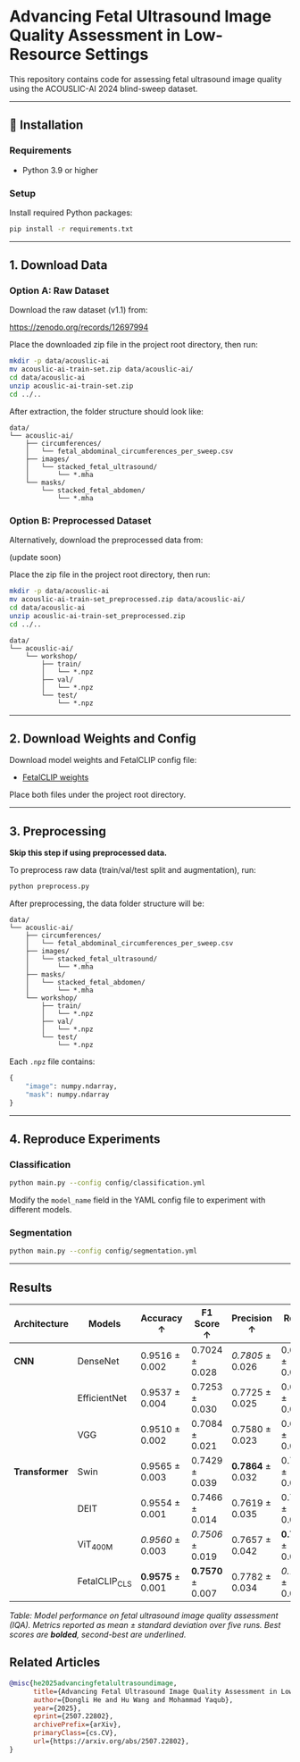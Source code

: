 # Advancing Fetal Ultrasound Image Quality Assessment in Low-Resource Settings

This repository contains code for assessing fetal ultrasound image quality using the ACOUSLIC-AI 2024 blind-sweep dataset.

---

## 🔧 Installation

### Requirements

- Python 3.9 or higher

### Setup

Install required Python packages:

```bash
pip install -r requirements.txt
```

---

## 1. Download Data

### Option A: Raw Dataset

Download the raw dataset (v1.1) from:

https://zenodo.org/records/12697994

Place the downloaded zip file in the project root directory, then run:

```bash
mkdir -p data/acouslic-ai
mv acouslic-ai-train-set.zip data/acouslic-ai/
cd data/acouslic-ai
unzip acouslic-ai-train-set.zip
cd ../..
```

After extraction, the folder structure should look like:

```
data/
└── acouslic-ai/
    ├── circumferences/
    │   └── fetal_abdominal_circumferences_per_sweep.csv
    ├── images/
    │   └── stacked_fetal_ultrasound/
    │       └── *.mha
    └── masks/
        └── stacked_fetal_abdomen/
            └── *.mha
```

### Option B: Preprocessed Dataset
Alternatively, download the preprocessed data from:

  (update soon)

Place the zip file in the project root directory, then run:

```bash
mkdir -p data/acouslic-ai
mv acouslic-ai-train-set_preprocessed.zip data/acouslic-ai/
cd data/acouslic-ai
unzip acouslic-ai-train-set_preprocessed.zip
cd ../..
```

```
data/
└── acouslic-ai/
    └── workshop/
        ├── train/
        │   └── *.npz
        ├── val/
        │   └── *.npz
        └── test/
            └── *.npz
```

---

## 2. Download Weights and Config

Download model weights and FetalCLIP config file:

- [FetalCLIP weights](https://mbzuaiac-my.sharepoint.com/:f:/g/personal/fadillah_maani_mbzuai_ac_ae/EspGREsyuOtEpxt36RoEUBoB6jtlsvPeoiDTBC1qX8WdZQ?e=uAbuyv)

Place both files under the project root directory.

---

## 3. Preprocessing

**Skip this step if using preprocessed data.**

To preprocess raw data (train/val/test split and augmentation), run:

```bash
python preprocess.py
```

After preprocessing, the data folder structure will be:


```
data/
└── acouslic-ai/
    ├── circumferences/
    │   └── fetal_abdominal_circumferences_per_sweep.csv
    ├── images/
    │   └── stacked_fetal_ultrasound/
    │       └── *.mha
    ├── masks/
    │   └── stacked_fetal_abdomen/
    │       └── *.mha
    └── workshop/
        ├── train/
        │   └── *.npz
        ├── val/
        │   └── *.npz
        └── test/
            └── *.npz
```


Each `.npz` file contains:

```python
{
    "image": numpy.ndarray,
    "mask": numpy.ndarray
}
```

---

## 4. Reproduce Experiments

### Classification

```bash
python main.py --config config/classification.yml
```

Modify the `model_name` field in the YAML config file to experiment with different models.

### Segmentation

```bash
python main.py --config config/segmentation.yml
```

---

## Results
| Architecture | Models           | Accuracy ↑          | F1 Score ↑          | Precision ↑          | Recall ↑            | # Trainable Parameters |
|--------------|------------------|---------------------|---------------------|----------------------|---------------------|------------------------|
| **CNN**      | DenseNet         | 0.9516 ± 0.002      | 0.7024 ± 0.028      | _0.7805_ ± 0.026     | 0.6420 ± 0.059      | 7.0 M                  |
|              | EfficientNet     | 0.9537 ± 0.004      | 0.7253 ± 0.030      | 0.7725 ± 0.025       | 0.6855 ± 0.053      | 4.0 M                  |
|              | VGG              | 0.9510 ± 0.002      | 0.7084 ± 0.021      | 0.7580 ± 0.023       | 0.6671 ± 0.048      | 134 M                  |
| **Transformer** | Swin           | 0.9565 ± 0.003      | 0.7429 ± 0.039      | **0.7864** ± 0.032   | 0.7113 ± 0.087      | 1.7 M                  |
|              | DEIT             | 0.9554 ± 0.001      | 0.7466 ± 0.014      | 0.7619 ± 0.035       | 0.7363 ± 0.059      | 2.4 M                  |
|              | ViT<sub>400M</sub>          | _0.9560_ ± 0.003    | _0.7506_ ± 0.019    | 0.7657 ± 0.042       | **0.7417** ± 0.067  | 2.4 M                  |
|              | FetalCLIP<sub>CLS</sub>   | **0.9575** ± 0.001  | **0.7570** ± 0.007  | 0.7782 ± 0.034       | _0.7397_ ± 0.041    | 2.4 M                  |

*Table: Model performance on fetal ultrasound image quality assessment (IQA). Metrics reported as mean ± standard deviation over five runs. Best scores are **bolded**, second-best are _underlined_.*

## Related Articles

```bibtex
@misc{he2025advancingfetalultrasoundimage,
      title={Advancing Fetal Ultrasound Image Quality Assessment in Low-Resource Settings}, 
      author={Dongli He and Hu Wang and Mohammad Yaqub},
      year={2025},
      eprint={2507.22802},
      archivePrefix={arXiv},
      primaryClass={cs.CV},
      url={https://arxiv.org/abs/2507.22802}, 
}
```
